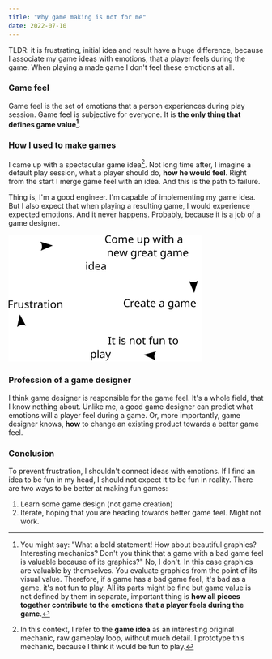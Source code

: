 ```yaml
---
title: "Why game making is not for me"
date: 2022-07-10
---
```

TLDR: it is frustrating, initial idea and result have a huge difference, because I associate my
game ideas with emotions, that a player feels during the game. When playing a made game I don't
feel these emotions at all.

### Game feel

Game feel is the set of emotions that a person experiences during play session. Game feel is
subjective for everyone. It is **the only thing that defines game value[^1]**.

### How I used to make games

I came up with a spectacular game idea[^2]. Not long time after, I imagine a default play session,
what
a player should do, **how he would feel**. Right from the start I merge game feel with an idea. And
this is the path to failure.

Thing is, I'm a good engineer. I'm capable of implementing my game idea. But I also expect that
when playing a resulting game, I would experience expected emotions. And it never happens.
Probably, because it is a job of a game designer.

![](/resources/writings/gameidea_cycle.svg)

### Profession of a game designer

I think game designer is responsible for the game feel. It's a whole field, that I know nothing
about. Unlike me, a good game designer can predict what emotions will a player feel during a game.
Or, more importantly, game designer knows, **how** to change an existing product towards a better
game feel.

### Conclusion

To prevent frustration, I shouldn't connect ideas with emotions. If I find an idea to be fun in my
head, I should not expect it to be fun in reality. There are two ways to be better at making fun
games:

1. Learn some game design (not game creation)
2. Iterate, hoping that you are heading towards better game feel. Might not work.

[^1]: You might say: "What a bold statement! How about beautiful graphics? Interesting mechanics?
Don't you think that a game with a bad game feel is valuable because of its graphics?" No, I don't.
In this case graphics are valuable by themselves. You evaluate graphics from the point of its
visual value. Therefore, if a game has a bad game feel, it's bad as a game, it's not fun to play.
All its parts might be fine but game value is not defined by them in separate, important thing is
**how all pieces together contribute to the emotions that a player feels during the game**.

[^2]: In this context, I refer to the **game idea** as an interesting original mechanic, raw
gameplay loop, without much detail. I prototype this mechanic, because I think it would be fun to
play.